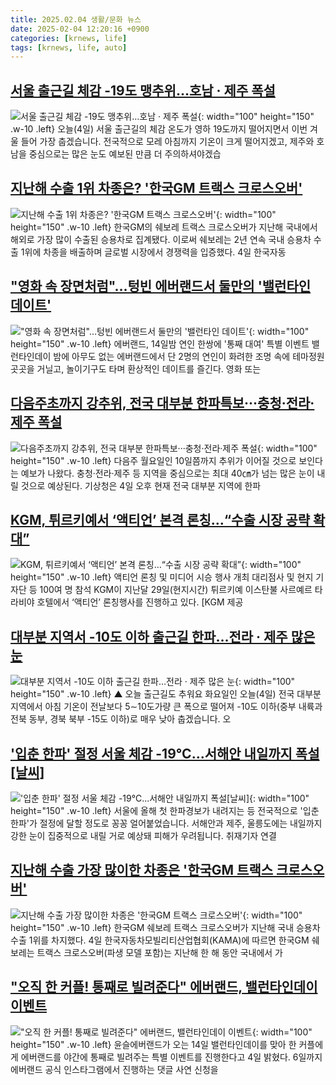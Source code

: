 ```yaml
---
title: 2025.02.04 생활/문화 뉴스
date: 2025-02-04 12:20:16 +0900
categories: [krnews, life]
tags: [krnews, life, auto]
---
```

## [서울 출근길 체감 -19도 맹추위…호남 · 제주 폭설](https://n.news.naver.com/mnews/article/055/0001228425)

![서울 출근길 체감 -19도 맹추위…호남 · 제주 폭설](https://mimgnews.pstatic.net/image/origin/055/2025/02/04/1228425.jpg?type=nf220_150){: width="100" height="150" .w-10 .left}
오늘(4일) 서울 출근길의 체감 온도가 영하 19도까지 떨어지면서 이번 겨울 들어 가장 춥겠습니다. 전국적으로 모레 아침까지 기온이 크게 떨어지겠고, 제주와 호남을 중심으로는 많은 눈도 예보된 만큼 더 주의하셔야겠습

## [지난해 수출 1위 차종은? '한국GM 트랙스 크로스오버'](https://n.news.naver.com/mnews/article/277/0005540962)

![지난해 수출 1위 차종은? '한국GM 트랙스 크로스오버'](https://mimgnews.pstatic.net/image/origin/277/2025/02/04/5540962.jpg?type=nf220_150){: width="100" height="150" .w-10 .left}
한국GM의 쉐보레 트랙스 크로스오버가 지난해 국내에서 해외로 가장 많이 수출된 승용차로 집계됐다. 이로써 쉐보레는 2년 연속 국내 승용차 수출 1위에 차종을 배출하며 글로벌 시장에서 경쟁력을 입증했다. 4일 한국자동

## ["영화 속 장면처럼"…텅빈 에버랜드서 둘만의 '밸런타인 데이트'](https://n.news.naver.com/mnews/article/001/0015190119)

!["영화 속 장면처럼"…텅빈 에버랜드서 둘만의 '밸런타인 데이트'](https://mimgnews.pstatic.net/image/origin/001/2025/02/04/15190119.jpg?type=nf220_150){: width="100" height="150" .w-10 .left}
에버랜드, 14일밤 연인 한쌍에 '통째 대여' 특별 이벤트 밸런타인데이 밤에 아무도 없는 에버랜드에서 단 2명의 연인이 화려한 조명 속에 테마정원 곳곳을 거닐고, 놀이기구도 타며 환상적인 데이트를 즐긴다. 영화 또는

## [다음주초까지 강추위, 전국 대부분 한파특보···충청·전라·제주 폭설](https://n.news.naver.com/mnews/article/032/0003348899)

![다음주초까지 강추위, 전국 대부분 한파특보···충청·전라·제주 폭설](https://mimgnews.pstatic.net/image/origin/032/2025/02/04/3348899.jpg?type=nf220_150){: width="100" height="150" .w-10 .left}
다음주 월요일인 10일쯤까지 추위가 이어질 것으로 보인다는 예보가 나왔다. 충청·전라·제주 등 지역을 중심으로는 최대 40㎝가 넘는 많은 눈이 내릴 것으로 예상된다. 기상청은 4일 오후 현재 전국 대부분 지역에 한파

## [KGM, 튀르키예서 ‘액티언’ 본격 론칭…“수출 시장 공략 확대”](https://n.news.naver.com/mnews/article/016/0002423418)

![KGM, 튀르키예서 ‘액티언’ 본격 론칭…“수출 시장 공략 확대”](https://mimgnews.pstatic.net/image/origin/016/2025/02/04/2423418.jpg?type=nf220_150){: width="100" height="150" .w-10 .left}
액티언 론칭 및 미디어 시승 행사 개최 대리점사 및 현지 기자단 등 100여 명 참석 KGM이 지난달 29일(현지시간) 튀르키예 이스탄불 사르예르 타라비야 호텔에서 ‘액티언’ 론칭행사를 진행하고 있다. [KGM 제공

## [대부분 지역서 -10도 이하 출근길 한파…전라 · 제주 많은 눈](https://n.news.naver.com/mnews/article/055/0001228420)

![대부분 지역서 -10도 이하 출근길 한파…전라 · 제주 많은 눈](https://mimgnews.pstatic.net/image/origin/055/2025/02/04/1228420.jpg?type=nf220_150){: width="100" height="150" .w-10 .left}
▲ 오늘 출근길도 추워요 화요일인 오늘(4일) 전국 대부분 지역에서 아침 기온이 전날보다 5∼10도가량 큰 폭으로 떨어져 -10도 이하(중부 내륙과 전북 동부, 경북 북부 -15도 이하)로 매우 낮아 춥겠습니다. 오

## ['입춘 한파' 절정 서울 체감 -19℃...서해안 내일까지 폭설[날씨]](https://n.news.naver.com/mnews/article/052/0002148650)

!['입춘 한파' 절정 서울 체감 -19℃...서해안 내일까지 폭설[날씨]](https://mimgnews.pstatic.net/image/origin/052/2025/02/04/2148650.jpg?type=nf220_150){: width="100" height="150" .w-10 .left}
서울에 올해 첫 한파경보가 내려지는 등 전국적으로 '입춘 한파'가 절정에 달할 정도로 꽁꽁 얼어붙었습니다. 서해안과 제주, 울릉도에는 내일까지 강한 눈이 집중적으로 내릴 거로 예상돼 피해가 우려됩니다. 취재기자 연결

## [지난해 수출 가장 많이한 차종은 '한국GM 트랙스 크로스오버'](https://n.news.naver.com/mnews/article/088/0000929058)

![지난해 수출 가장 많이한 차종은 '한국GM 트랙스 크로스오버'](https://mimgnews.pstatic.net/image/origin/088/2025/02/04/929058.jpg?type=nf220_150){: width="100" height="150" .w-10 .left}
한국GM 쉐보레 트랙스 크로스오버가 지난해 국내 승용차 수출 1위를 차지했다. 4일 한국자동차모빌리티산업협회(KAMA)에 따르면 한국GM 쉐보레는 트랙스 크로스오버(파생 모델 포함)는 지난해 한 해 동안 국내에서 가

## ["오직 한 커플! 통째로 빌려준다" 에버랜드, 밸런타인데이 이벤트](https://n.news.naver.com/mnews/article/421/0008052969)

!["오직 한 커플! 통째로 빌려준다" 에버랜드, 밸런타인데이 이벤트](https://mimgnews.pstatic.net/image/origin/421/2025/02/04/8052969.jpg?type=nf220_150){: width="100" height="150" .w-10 .left}
윤슬에버랜드가 오는 14일 밸런타인데이를 맞아 한 커플에게 에버랜드를 야간에 통째로 빌려주는 특별 이벤트를 진행한다고 4일 밝혔다. 6일까지 에버랜드 공식 인스타그램에서 진행하는 댓글 사연 신청을

